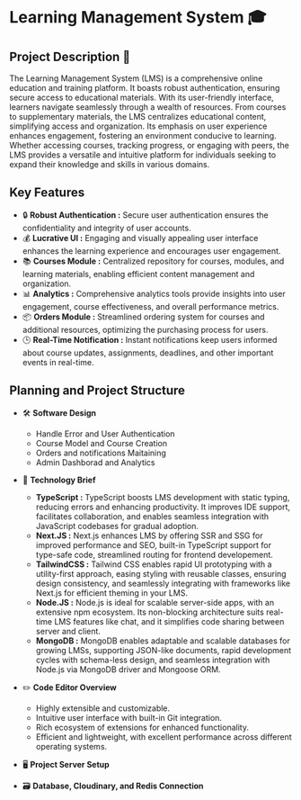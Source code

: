 # Learning Management System 🎓

## Project Description 🌟

The Learning Management System (LMS) is a comprehensive online education and training platform. It boasts robust authentication, ensuring secure access to educational materials. With its user-friendly interface, learners navigate seamlessly through a wealth of resources. From courses to supplementary materials, the LMS centralizes educational content, simplifying access and organization. Its emphasis on user experience enhances engagement, fostering an environment conducive to learning. Whether accessing courses, tracking progress, or engaging with peers, the LMS provides a versatile and intuitive platform for individuals seeking to expand their knowledge and skills in various domains.

## Key Features

- 🔒 **Robust Authentication :** Secure user authentication ensures the confidentiality and integrity of user accounts.
- 💰 **Lucrative UI :** Engaging and visually appealing user interface enhances the learning experience and encourages user engagement.
- 📚 **Courses Module :** Centralized repository for courses, modules, and learning materials, enabling efficient content management and organization.
- 📊 **Analytics :** Comprehensive analytics tools provide insights into user engagement, course effectiveness, and overall performance metrics.
- 📦 **Orders Module :** Streamlined ordering system for courses and additional resources, optimizing the purchasing process for users.
- 🕒 **Real-Time Notification :** Instant notifications keep users informed about course updates, assignments, deadlines, and other important events in real-time.

## Planning and Project Structure

- 🛠️ **Software Design**

  - Handle Error and User Authentication
  - Course Model and Course Creation
  - Orders and notifications Maitaining
  - Admin Dashborad and Analytics

- 📡 **Technology Brief**

  - **TypeScript :** TypeScript boosts LMS development with static typing, reducing errors and enhancing productivity. It improves IDE support, facilitates collaboration, and enables seamless integration with JavaScript codebases for gradual adoption.
  - **Next.JS :** Next.js enhances LMS by offering SSR and SSG for improved performance and SEO, built-in TypeScript support for type-safe code, streamlined routing for frontend developement.
  - **TailwindCSS :** Tailwind CSS enables rapid UI prototyping with a utility-first approach, easing styling with reusable classes, ensuring design consistency, and seamlessly integrating with frameworks like Next.js for efficient theming in your LMS.
  - **Node.JS :** Node.js is ideal for scalable server-side apps, with an extensive npm ecosystem. Its non-blocking architecture suits real-time LMS features like chat, and it simplifies code sharing between server and client.
  - **MongoDB :** MongoDB enables adaptable and scalable databases for growing LMSs, supporting JSON-like documents, rapid development cycles with schema-less design, and seamless integration with Node.js via MongoDB driver and Mongoose ORM.

- ✏️ **Code Editor Overview**

  - Highly extensible and customizable.
  - Intuitive user interface with built-in Git integration.
  - Rich ecosystem of extensions for enhanced functionality.
  - Efficient and lightweight, with excellent performance across different operating systems.

- 🖥️ **Project Server Setup**

- 🗃️ **Database, Cloudinary, and Redis Connection**

